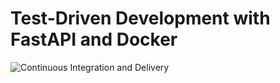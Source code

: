 # Test-Driven Development with FastAPI and Docker

![Continuous Integration and Delivery](https://github.com/getWatermelon/fastapi-tdd-docker/workflows/Continuous%20Integration%20and%20Delivery/badge.svg?branch=main)
